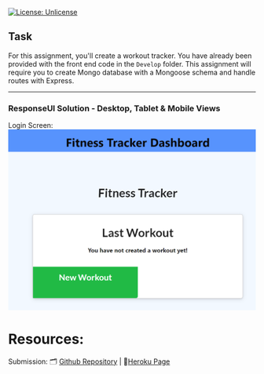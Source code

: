 [![License: Unlicense](https://img.shields.io/badge/license-Unlicense-blue.svg)](http://unlicense.org/)

## Task
For this assignment, you'll create a workout tracker. You have already been provided with the front end code in the `Develop` folder. This assignment will require you to create Mongo database with a Mongoose schema and handle routes with Express.

<!-- https://devcenter.heroku.com/articles/deploying-nodejs - Deploying in Heroku -->
--------------------------------

### ResponseUI Solution - Desktop, Tablet & Mobile Views
Login Screen: <img src= "./images/FirstTimeLogin.png"> <br>

# Resources: 
Submission: 🗂️ [Github Repository](https://github.com/cakspri/Fitness-Tracker) |  📄[Heroku Page](https://calm-cove-09758.herokuapp.com/)
